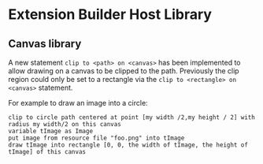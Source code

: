# Extension Builder Host Library
## Canvas library

A new statement `clip to <path> on <canvas>` has been implemented to allow drawing on a
canvas to be clipped to the path. Previously the clip region could only be set to a
rectangle via the `clip to <rectangle> on <canvas>` statement.

For example to draw an image into a circle:

    clip to circle path centered at point [my width /2,my height / 2] with radius my width/2 on this canvas
    variable tImage as Image
    put image from resource file "foo.png" into tImage
    draw tImage into rectangle [0, 0, the width of tImage, the height of tImage] of this canvas
